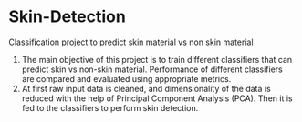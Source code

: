# Skin-Detection
Classification project to predict skin material vs non skin material 

1. The main objective of this project is to train different classifiers that can predict skin vs non-skin material. Performance of different classifiers are compared and evaluated using appropriate metrics.
2. At first raw input data is cleaned, and dimensionality of the data is reduced with the help of Principal Component Analysis (PCA). Then it is fed to the classifiers to perform skin detection. 
